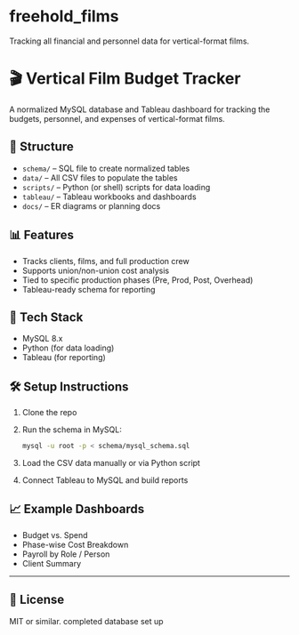 # freehold_films
Tracking all financial and personnel data for vertical-format films. 
# 🎬 Vertical Film Budget Tracker

A normalized MySQL database and Tableau dashboard for tracking the budgets, personnel, and expenses of vertical-format films.

## 📁 Structure

- `schema/` – SQL file to create normalized tables
- `data/` – All CSV files to populate the tables
- `scripts/` – Python (or shell) scripts for data loading
- `tableau/` – Tableau workbooks and dashboards
- `docs/` – ER diagrams or planning docs

## 📊 Features

- Tracks clients, films, and full production crew
- Supports union/non-union cost analysis
- Tied to specific production phases (Pre, Prod, Post, Overhead)
- Tableau-ready schema for reporting

## 🧰 Tech Stack

- MySQL 8.x
- Python (for data loading)
- Tableau (for reporting)

## 🛠️ Setup Instructions

1. Clone the repo
2. Run the schema in MySQL:

    ```bash
    mysql -u root -p < schema/mysql_schema.sql
    ```

3. Load the CSV data manually or via Python script
4. Connect Tableau to MySQL and build reports

## 📈 Example Dashboards

- Budget vs. Spend
- Phase-wise Cost Breakdown
- Payroll by Role / Person
- Client Summary

---

## 📄 License

MIT or similar.
completed database set up
